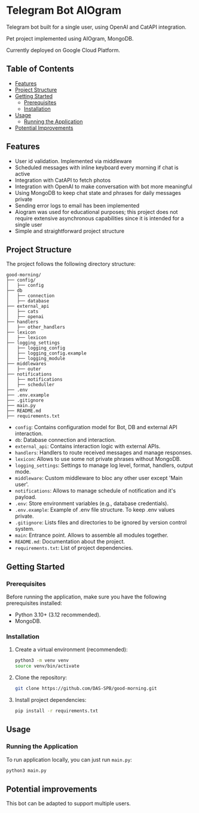 # Telegram Bot AIOgram

Telegram bot built for a single user, using OpenAI and CatAPI integration.

Pet project implemented using AIOgram, MongoDB.

Currently deployed on Google Cloud Platform.

## Table of Contents

- [Features](#features)
- [Project Structure](#project-structure)
- [Getting Started](#getting-started)
    - [Prerequisites](#prerequisites)
    - [Installation](#installation)
- [Usage](#usage)
    - [Running the Application](#running-the-application)
- [Potential Improvements](#potential-improvements)

## Features

- User id validation. Implemented via middleware
- Scheduled messages with inline keyboard every morning if chat is active
- Integration with CatAPI to fetch photos
- Integration with OpenAI to make conversation with bot more meaningful
- Using MongoDB to keep chat state and phrases for daily messages private
- Sending error logs to email has been implemented
- Aiogram was used for educational purposes; this project does not require extensive asynchronous capabilities since it
  is intended for a single user
- Simple and straightforward project structure

## Project Structure

The project follows the following directory structure:

```
good-morning/
├── config/
│   ├── config
├── db
│   ├── connection
│   ├── database
├── external_api
│   ├── cats
│   ├── openai
├── handlers
│   ├── other_handlers
├── lexicon
│   ├── lexicon
├── logging_settings
│   ├── logging_config
│   ├── logging_config.example
│   ├── logging_module
├── middlewares
│   ├── outer
├── notifications
│   ├── motifications
│   ├── scheduller
├── .env
├── .env.example
├── .gitignore
├── main.py
├── README.md
├── requirements.txt
```

- `config`: Contains configuration model for Bot, DB and external API interaction.
- `db`: Database connection and interaction.
- `external_api`: Contains interaction logic with external APIs.
- `handlers`: Handlers to route received messages and manage responses.
- `lexicon`: Allows to use some not private phrases without MongoDB.
- `logging_settings`: Settings to manage log level, format, handlers, output mode.
- `middleware`: Custom middleware to bloc any other user except 'Main user'.
- `notifications`: Allows to manage schedule of notification and it's payload.
- `.env`: Store environment variables (e.g., database credentials).
- `.env.example`: Example of .env file structure. To keep .env values private.
- `.gitignore`: Lists files and directories to be ignored by version control system.
- `main`: Entrance point. Allows to assemble all modules together.
- `README.md`: Documentation about the project.
- `requirements.txt`: List of project dependencies.

## Getting Started

### Prerequisites

Before running the application, make sure you have the following prerequisites installed:

- Python 3.10+ (3.12 recommended).
- MongoDB.

### Installation

1. Create a virtual environment (recommended):

   ```bash
   python3 -m venv venv
   source venv/bin/activate
   ```
2. Clone the repository:

   ```bash
   git clone https://github.com/DAS-SPB/good-morning.git
   ```

3. Install project dependencies:

   ```bash
   pip install -r requirements.txt
   ```

## Usage

### Running the Application

To run application locally, you can just run `main.py`:

```bash
python3 main.py
```

## Potential improvements


This bot can be adapted to support multiple users.
